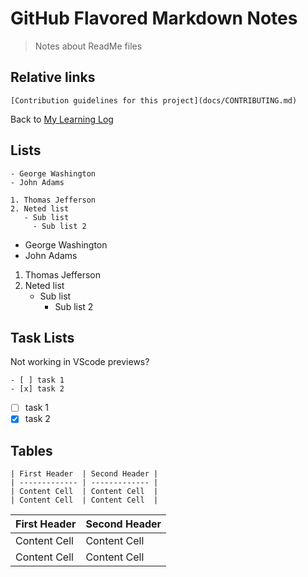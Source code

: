 # GitHub Flavored Markdown Notes
> Notes about ReadMe files

## Relative links
```
[Contribution guidelines for this project](docs/CONTRIBUTING.md)
```
Back to [My Learning Log](../../Readme.md)

## Lists

```
- George Washington
- John Adams

1. Thomas Jefferson
2. Neted list
   - Sub list
     - Sub list 2
```

- George Washington
- John Adams

1. Thomas Jefferson
2. Neted list
   - Sub list
     - Sub list 2

## Task Lists

Not working in VScode previews?

```
- [ ] task 1
- [x] task 2
```

- [ ] task 1
- [x] task 2

## Tables

```
| First Header  | Second Header |
| ------------- | ------------- |
| Content Cell  | Content Cell  |
| Content Cell  | Content Cell  |
```
| First Header  | Second Header |
| ------------- | ------------- |
| Content Cell  | Content Cell  |
| Content Cell  | Content Cell  |